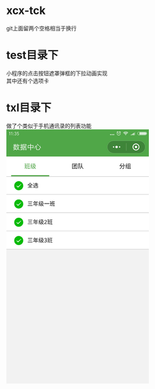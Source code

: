 # xcx-tck
git上面留两个空格相当于换行  
# test目录下   
小程序的点击按钮遮罩弹框的下拉动画实现  
其中还有个选项卡  
# txl目录下  
做了个类似于手机通讯录的列表功能  
<img src="https://github.com/lscing/xcx-tck/blob/master/img/quanxuan.jpg" width = "375" height = "667" alt="图片名称" align=center />

